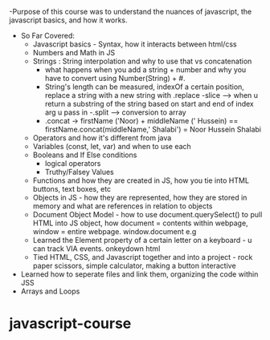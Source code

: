 -Purpose of this course was to understand the nuances of javascript, the javascript basics, and how it works.
  - So Far Covered: 
    - Javascript basics - Syntax, how it interacts between html/css
    - Numbers and Math in JS
    - Strings : String interpolation and why to use that vs concatenation
      - what happens when you add a string + number and why you have to convert using Number(String) + #.
      - String's length can be measured, indexOf a certain position, replace a string with a new string with .replace
      -slice --> when u return a substring of the string based on start and end of index arg u pass in
      -.split --> conversion to array
      - .concat -> firstName ('Noor) + middleName (' Hussein) == firstName.concat(middleName,' Shalabi') = Noor Hussein Shalabi
    - Operators and how it's different from java
    - Variables (const, let, var) and when to use each
    - Booleans and If Else conditions
      - logical operators
      - Truthy/Falsey Values
    - Functions and how they are created in JS, how you tie into HTML buttons, text boxes, etc
    - Objects in JS - how they are represented, how they are stored in memory and what are references in relation to objects
    - Document Object Model - how to use document.querySelect() to pull HTML into JS object, how document = contents within webpage, window = entire webpage. window.document e.g
    - Learned the Element property of a certain letter on a keyboard - u can track VIA events. onkeydown html
    - Tied HTML, CSS, and Javascript together and into a project - rock paper scissors, simple calculator, making a button interactive
  - Learned how to seperate files and link them, organizing the code within JSS
  - Arrays and Loops
# javascript-course
